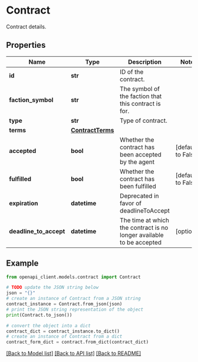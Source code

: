 # Contract

Contract details.

## Properties

Name | Type | Description | Notes
------------ | ------------- | ------------- | -------------
**id** | **str** | ID of the contract. | 
**faction_symbol** | **str** | The symbol of the faction that this contract is for. | 
**type** | **str** | Type of contract. | 
**terms** | [**ContractTerms**](ContractTerms.md) |  | 
**accepted** | **bool** | Whether the contract has been accepted by the agent | [default to False]
**fulfilled** | **bool** | Whether the contract has been fulfilled | [default to False]
**expiration** | **datetime** | Deprecated in favor of deadlineToAccept | 
**deadline_to_accept** | **datetime** | The time at which the contract is no longer available to be accepted | [optional] 

## Example

```python
from openapi_client.models.contract import Contract

# TODO update the JSON string below
json = "{}"
# create an instance of Contract from a JSON string
contract_instance = Contract.from_json(json)
# print the JSON string representation of the object
print(Contract.to_json())

# convert the object into a dict
contract_dict = contract_instance.to_dict()
# create an instance of Contract from a dict
contract_form_dict = contract.from_dict(contract_dict)
```
[[Back to Model list]](../README.md#documentation-for-models) [[Back to API list]](../README.md#documentation-for-api-endpoints) [[Back to README]](../README.md)


